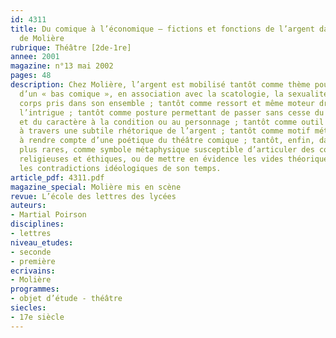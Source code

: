 ```yaml
---
id: 4311
title: Du comique à l’économique – fictions et fonctions de l’argent dans le théâtre
  de Molière
rubrique: Théâtre [2de-1re]
annee: 2001
magazine: n°13 mai 2002
pages: 48
description: Chez Molière, l’argent est mobilisé tantôt comme thème pour l’exploitation
  d’un « bas comique », en association avec la scatologie, la sexualité ou même le
  corps pris dans son ensemble ; tantôt comme ressort et même moteur dramatique de
  l’intrigue ; tantôt comme posture permettant de passer sans cesse du type au caractère,
  et du caractère à la condition ou au personnage ; tantôt comme outil linguistique
  à travers une subtile rhétorique de l’argent ; tantôt comme motif métatextuel propre
  à rendre compte d’une poétique du théâtre comique ; tantôt, enfin, dans des cas
  plus rares, comme symbole métaphysique susceptible d’articuler des conceptions philosophiques,
  religieuses et éthiques, ou de mettre en évidence les vides théoriques ainsi que
  les contradictions idéologiques de son temps.
article_pdf: 4311.pdf
magazine_special: Molière mis en scène
revue: L’école des lettres des lycées
auteurs:
- Martial Poirson
disciplines:
- lettres
niveau_etudes:
- seconde
- première
ecrivains:
- Molière
programmes:
- objet d’étude - théâtre
siecles:
- 17e siècle
---
```

